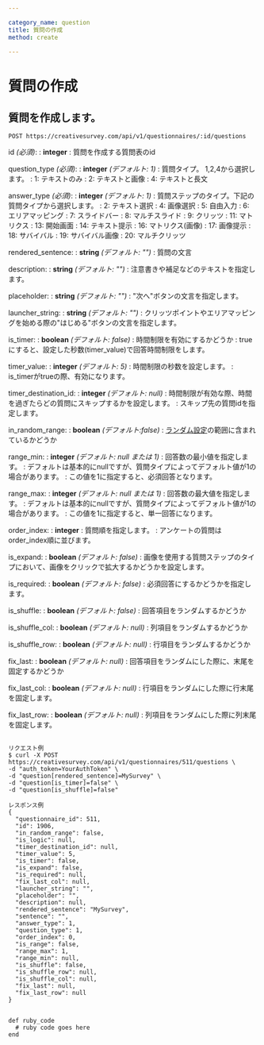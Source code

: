 ```yaml
---

category_name: question
title: 質問の作成
method: create

---
```


# 質問の作成

## 質問を作成します。

`POST https://creativesurvey.com/api/v1/questionnaires/:id/questions`

id _(必須)_:
: __integer__
: 質問を作成する質問表のid

question_type _(必須)_:
: __integer__ _(デフォルト: 1)_
: 質問タイプ。 1,2,4から選択します。
: 1: テキストのみ
: 2: テキストと画像
: 4: テキストと長文

answer_type _(必須)_:
: __integer__ _(デフォルト: 1)_
: 質問ステップのタイプ。下記の質問タイプから選択します。
: 2: テキスト選択
: 4: 画像選択
: 5: 自由入力
: 6: エリアマッピング
: 7: スライドバー
: 8: マルチスライド
: 9: クリッツ
: 11: マトリクス
: 13: 開始画面
: 14: テキスト提示
: 16: マトリクス(画像)
: 17: 画像提示
: 18: サバイバル
: 19: サバイバル画像
: 20: マルチクリッツ

rendered_sentence:
: __string__ _(デフォルト: "")_
: 質問の文言

description:
: __string__ _(デフォルト: "")_
: 注意書きや補足などのテキストを指定します。

placeholder:
: __string__ _(デフォルト: "")_
: "次へ"ボタンの文言を指定します。

launcher_string:
: __string__ _(デフォルト: "")_
: クリッツポイントやエリアマッピングを始める際の"はじめる"ボタンの文言を指定します。

is_timer:
: __boolean__ _(デフォルト: false)_
: 時間制限を有効にするかどうか
: trueにすると、設定した秒数(timer_value)で回答時間制限をします。

timer_value:
: __integer__ _(デフォルト: 5)_
: 時間制限の秒数を設定します。
: is_timerがtrueの際、有効になります。

timer_destination_id:
: __integer__ _(デフォルト: null)_
: 時間制限が有効な際、時間を過ぎたらどの質問にスキップするかを設定します。
: スキップ先の質問idを指定します。

in_random_range:
: __boolean__ _(デフォルト:false)_
: [ランダム設定](#randomizer)の範囲に含まれているかどうか

range_min:
: __integer__ _(デフォルト: null または 1)_
: 回答数の最小値を指定します。
: デフォルトは基本的にnullですが、質問タイプによってデフォルト値が1の場合があります。
: この値を1に指定すると、必須回答となります。

range_max:
: __integer__ _(デフォルト: null または 1)_
: 回答数の最大値を指定します。
: デフォルトは基本的にnullですが、質問タイプによってデフォルト値が1の場合があります。
: この値を1に指定すると、単一回答になります。

order_index:
: __integer__
: 質問順を指定します。
: アンケートの質問はorder_index順に並びます。

is_expand:
: __boolean__ _(デフォルト: false)_
: 画像を使用する質問ステップのタイプにおいて、画像をクリックで拡大するかどうかを設定します。

is_required:
: __boolean__ _(デフォルト: false)_
: 必須回答にするかどうかを指定します。

is_shuffle:
: __boolean__ _(デフォルト: false)_
: 回答項目をランダムするかどうか

is_shuffle_col:
: __boolean__ _(デフォルト: null)_
: 列項目をランダムするかどうか

is_shuffle_row:
: __boolean__ _(デフォルト: null)_
: 行項目をランダムするかどうか

fix_last:
: __boolean__ _(デフォルト: null)_
: 回答項目をランダムにした際に、末尾を固定するかどうか

fix_last_col:
: __boolean__ _(デフォルト: null)_
: 行項目をランダムにした際に行末尾を固定します。

fix_last_row:
: __boolean__ _(デフォルト: null)_
: 列項目をランダムにした際に列末尾を固定します。

~~~

リクエスト例
$ curl -X POST https://creativesurvey.com/api/v1/questionnaires/511/questions \
-d "auth_token=YourAuthToken" \
-d "question[rendered_sentence]=MySurvey" \
-d "question[is_timer]=false" \
-d "question[is_shuffle]=false"

レスポンス例
{
  "questionnaire_id": 511,
  "id": 1906,
  "in_random_range": false,
  "is_logic": null,
  "timer_destination_id": null,
  "timer_value": 5,
  "is_timer": false,
  "is_expand": false,
  "is_required": null,
  "fix_last_col": null,
  "launcher_string": "",
  "placeholder": "",
  "description": null,
  "rendered_sentence": "MySurvey",
  "sentence": "",
  "answer_type": 1,
  "question_type": 1,
  "order_index": 0,
  "is_range": false,
  "range_max": 1,
  "range_min": null,
  "is_shuffle": false,
  "is_shuffle_row": null,
  "is_shuffle_col": null,
  "fix_last": null,
  "fix_last_row": null
}


~~~

~~~
def ruby_code
  # ruby code goes here
end
~~~

